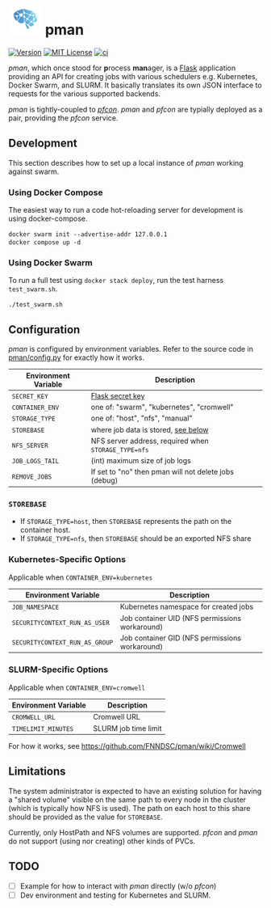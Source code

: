# ![ChRIS logo](https://github.com/FNNDSC/ChRIS_ultron_backEnd/blob/master/docs/assets/logo_chris.png) pman

[![Version](https://img.shields.io/docker/v/fnndsc/pman?sort=semver)](https://hub.docker.com/r/fnndsc/pman)
[![MIT License](https://img.shields.io/github/license/fnndsc/pman)](LICENSE)
[![ci](https://github.com/FNNDSC/pman/actions/workflows/ci.yml/badge.svg)](https://github.com/FNNDSC/pman/actions/workflows/ci.yml)

_pman_, which once stood for **p**rocess **man**ager,
is a [Flask](https://flask-restful.readthedocs.io/) application
providing an API for creating jobs with various schedulers e.g.
Kubernetes, Docker Swarm, and SLURM.
It basically translates its own JSON interface to requests for
the various supported backends.

_pman_ is tightly-coupled to
[_pfcon_](https://github.com/FNNDSC/pfcon). _pman_ and _pfcon_
are typially deployed as a pair, providing the _pfcon_ service.

## Development

This section describes how to set up a local instance of *pman* working against swarm.

### Using Docker Compose

The easiest way to run a code hot-reloading server for
development is using docker-compose.

```shell
docker swarm init --advertise-addr 127.0.0.1
docker compose up -d
```

### Using Docker Swarm

To run a full test using `docker stack deploy`,
run the test harness `test_swarm.sh`.

```shell
./test_swarm.sh
```

## Configuration

_pman_ is configured by environment variables.
Refer to the source code in [pman/config.py](pman/config.py)
for exactly how it works.

| Environment Variable | Description                                           |
|----------------------|-------------------------------------------------------|
| `SECRET_KEY`         | [Flask secret key][flask docs]                        |
| `CONTAINER_ENV`      | one of: "swarm", "kubernetes", "cromwell"             |
| `STORAGE_TYPE`       | one of: "host", "nfs", "manual"                       |
| `STOREBASE`          | where job data is stored, [see below](#STOREBASE)     |
| `NFS_SERVER`         | NFS server address, required when `STORAGE_TYPE=nfs`  |
| `JOB_LOGS_TAIL`      | (int) maximum size of job logs                        |
| `REMOVE_JOBS`        | If set to "no" then pman will not delete jobs (debug) |

[flask docs]: https://flask.palletsprojects.com/en/2.1.x/config/#SECRET_KEY

### `STOREBASE`

- If `STORAGE_TYPE=host`, then `STOREBASE` represents the path on the
container host.
- If `STORAGE_TYPE=nfs`, then `STOREBASE` should be an exported NFS share

### Kubernetes-Specific Options

Applicable when `CONTAINER_ENV=kubernetes`

| Environment Variable           | Description                                     |
|--------------------------------|-------------------------------------------------|
| `JOB_NAMESPACE`                | Kubernetes namespace for created jobs           |
| `SECURITYCONTEXT_RUN_AS_USER`  | Job container UID (NFS permissions workaround)  |
| `SECURITYCONTEXT_RUN_AS_GROUP` | Job container GID  (NFS permissions workaround) |

### SLURM-Specific Options

Applicable when `CONTAINER_ENV=cromwell`

| Environment Variable | Description                                          |
|----------------------|------------------------------------------------------|
| `CROMWELL_URL`       | Cromwell URL                                         |
| `TIMELIMIT_MINUTES`  | SLURM job time limit                                 |

For how it works, see https://github.com/FNNDSC/pman/wiki/Cromwell

## Limitations

The system administrator is expected to have an existing solution for having
a "shared volume" visible on the same path to every node in the cluster
(which is typically how NFS is used). The path on each host to this share
should be provided as the value for `STOREBASE`.

Currently, only HostPath and NFS volumes are supported.
_pfcon_ and _pman_ do not support (using nor creating) other kinds of PVCs.

## TODO

- [ ] Example for how to interact with _pman_ directly (w/o _pfcon_)
- [ ] Dev environment and testing for Kubernetes and SLURM.
